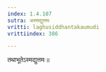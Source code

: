 ```yaml
---
index: 1.4.107
sutra: अस्मद्युत्तमः
vritti: laghusiddhantakaumudi
vrittiindex: 386

---
```

तथाभूतेऽस्मद्युत्तमः॥